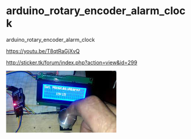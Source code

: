 # arduino_rotary_encoder_alarm_clock
arduino_rotary_encoder_alarm_clock

https://youtu.be/T8qtRaGjXvQ

http://sticker.tk/forum/index.php?action=view&id=299

<img src="https://github.com/ldijkman/arduino_rotary_encoder_alarm_clock/blob/main/arduino_alarmclock.jpeg">


